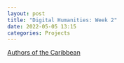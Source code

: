 ```yaml
---
layout: post
title: "Digital Humanities: Week 2"
date: 2022-05-05 13:15
categories: Projects
---
```


[Authors of the Caribbean](https://natotox.github.io/Authors-of-the-Caribbean/)